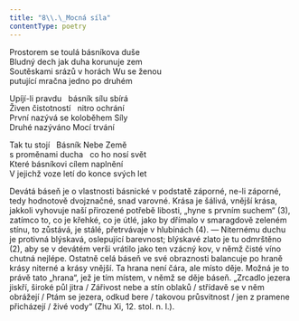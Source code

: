 ```yaml
---
title: "8\\.\_Mocná síla"
contentType: poetry
---
```


<section>

Prostorem se toulá básníkova duše  
Bludný dech jak duha korunuje zem  
Soutěskami srázů v horách Wu se ženou  
putující mračna jedno po druhém

</section>

<section>

Upíjí-li pravdu   básník sílu sbírá  
Živen čistotností   nitro ochrání  
První nazývá se koloběhem Síly  
Druhé nazýváno Mocí trvání

</section>

<section>

Tak tu stojí   Básník Nebe Země  
s proměnami ducha   co ho nosí svět  
Které básníkovi cílem naplnění  
V jejichž voze letí do konce svých let

</section>


<section>

Devátá báseň je o vlastnosti básnické v podstatě záporné, ne-li záporné, tedy hodnotově dvojznačné, snad varovné. Krása je šálivá, vnější krása, jakkoli vyhovuje naší přirozené potřebě libosti, „hyne s prvním suchem“ (3), zatímco to, co je křehké, co je útlé, jako by dřímalo v smaragdově zeleném stínu, to zůstává, je stálé, přetrvávaje v hlubinách (4). — Niternému duchu je protivná blýskavá, oslepující barevnost; blýskavé zlato je tu odmrštěno (2), aby se v devátém verši vrátilo jako ten vzácný kov, v němž čisté víno chutná nejlépe. Ostatně celá báseň ve své obraznosti balancuje po hraně krásy niterné a krásy vnější. Ta hrana není čára, ale místo děje. Možná je to právě tato „hrana“, jež je tím místem, v němž se děje báseň. „Zrcadlo jezera jiskří, široké půl jitra / Zářivost nebe a stín oblaků / střídavě se v něm obrážejí / Ptám se jezera, odkud bere / takovou průsvitnost / jen z pramene přicházejí / živé vody“ (Zhu Xi, 12. stol. n. l.).

</section>
